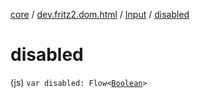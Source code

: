 [core](../../index.md) / [dev.fritz2.dom.html](../index.md) / [Input](index.md) / [disabled](./disabled.md)

# disabled

(js) `var disabled: Flow<`[`Boolean`](https://kotlinlang.org/api/latest/jvm/stdlib/kotlin/-boolean/index.html)`>`